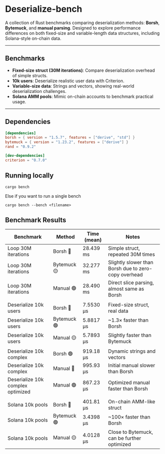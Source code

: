 # Deserialize-bench

A collection of Rust benchmarks comparing deserialization methods: **Borsh**, **Bytemuck**, and **manual parsing**. Designed to explore performance differences on both fixed-size and variable-length data structures, including Solana-style on-chain data.

---

## Benchmarks

- **Fixed-size struct (30M iterations)**: Compare deserialization overhead of simple structs.
- **10k users**: Deserialize realistic user data with Criterion.
- **Variable-size data**: Strings and vectors, showing real-world deserialization challenges.
- **Solana AMM pools**: Mimic on-chain accounts to benchmark practical usage.

---

## Dependencies

```toml
[dependencies]
borsh = { version = "1.5.7", features = ["derive", "std"] }
bytemuck = { version = "1.23.2", features = ["derive"] }
rand = "0.9.2"

[dev-dependencies]
criterion = "0.7.0"
```

## Running locally

```
cargo bench
```

Else if you want to run a single bench

```
cargo bench --bench <filename>
```

## Benchmark Results

| Benchmark | Method | Time (mean) | Notes |
|-----------|--------|------------|-------|
| Loop 30M iterations | Borsh 🔴 | 28.439 ms | Simple struct, repeated 30M times |
| Loop 30M iterations | Bytemuck 🟡 | 32.277 ms | Slightly slower than Borsh due to zero-copy overhead |
| Loop 30M iterations | Manual 🟢 | 28.490 ms | Direct slice parsing, almost same as Borsh |
|                      |        |          |                              |
| Deserialize 10k users | Borsh 🔴 | 7.5530 µs | Fixed-size struct, real data |
| Deserialize 10k users | Bytemuck 🟢 | 5.8817 µs | ~1.3× faster than Borsh |
| Deserialize 10k users | Manual 🟡 | 5.7893 µs | Slightly faster than Bytemuck |
|                      |        |          |                              |
| Deserialize 10k complex | Borsh 🟢 | 919.18 µs | Dynamic strings and vectors |
| Deserialize 10k complex | Manual 🔴 | 995.93 µs | Initial manual slower than Borsh |
| Deserialize 10k complex optimized | Manual 🟢 | 867.23 µs | Optimized manual faster than Borsh |
|                      |        |          |                              |
| Solana 10k pools | Borsh 🔴 | 401.81 µs | On-chain AMM-like struct |
| Solana 10k pools | Bytemuck 🟢 | 3.4398 µs | ~100× faster than Borsh |
| Solana 10k pools | Manual 🟡 | 4.0128 µs | Close to Bytemuck, can be further optimized |


